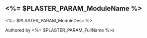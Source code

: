 ## <%= $PLASTER_PARAM_ModuleName %>

<%= $PLASTER_PARAM_ModuleDesc %>

Authored by <%= $PLASTER_PARAM_FullName %>s